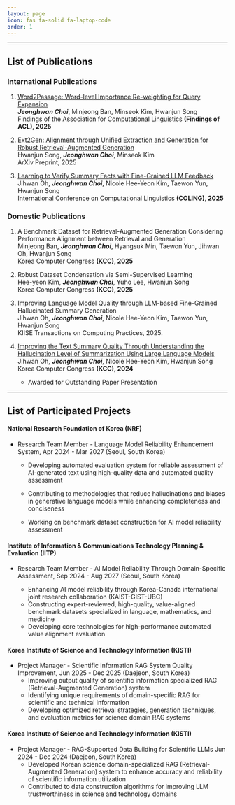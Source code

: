```yaml
---
layout: page
icon: fas fa-solid fa-laptop-code
order: 1
---
```

<!-- 
# **Research and Projects**

**This page shares and details the codes and their contents from the projects and research activities I have conducted. Most of these projects and research are in areas such as natural language processing (NLP), retrieval-augmented generation (RAG) systems, machine learning, and deep learning. You can check out the detailed content and code for each project through the links below.** -->

---

## **List of Publications**

### **International Publications**
1. [Word2Passage: Word-level Importance Re-weighting for Query Expansion](https://aclanthology.org/2025.findings-acl.434/)
<br>***Jeonghwan Choi***, Minjeong Ban, Minseok Kim, Hwanjun Song 
<br>Findings of the Association for Computational Linguistics **(Findings of ACL), 2025**

2. [Ext2Gen: Alignment through Unified Extraction and Generation for Robust Retrieval-Augmented Generation](https://arxiv.org/abs/2503.04789)
<br>Hwanjun Song, ***Jeonghwan Choi***, Minseok Kim
<br>ArXiv Preprint, 2025

3. [Learning to Verify Summary Facts with Fine-Grained LLM Feedback](https://aclanthology.org/2025.coling-main.16/)
<br>Jihwan Oh, ***Jeonghwan Choi***, Nicole Hee-Yeon Kim, Taewon Yun, Hwanjun Song 
<br>International Conference on Computational Linguistics **(COLING), 2025**

### **Domestic Publications**
1. A Benchmark Dataset for Retrieval-Augmented Generation Considering Performance Alignment between Retrieval and Generation
<br>Minjeong Ban, ***Jeonghwan Choi***, Hyangsuk Min, Taewon Yun, Jihwan Oh, Hwanjun Song 
<br>Korea Computer Congress **(KCC), 2025**

2. Robust Dataset Condensation via Semi-Supervised Learning
<br>Hee-yeon Kim, ***Jeonghwan Choi***, Yuho Lee, Hwanjun Song 
<br>Korea Computer Congress **(KCC), 2025**

3. Improving Language Model Quality through LLM-based Fine-Grained Hallucinated Summary Generation
<br>Jihwan Oh, ***Jeonghwan Choi***, Nicole Hee-Yeon Kim, Taewon Yun, Hwanjun Song 
<br>KIISE Transactions on Computing Practices, 2025.

4. [Improving the Text Summary Quality Through Understanding the Hallucination Level of Summarization Using Large Language Models](https://www.dbpia.co.kr/journal/articleDetail?nodeId=NODE11861883)
<br>Jihwan Oh, ***Jeonghwan Choi***, Nicole Hee-Yeon Kim, Hwanjun Song
<br>Korea Computer Congress **(KCC), 2024**
    - Awarded for Outstanding Paper Presentation

---

## **List of Participated Projects**

<!-- - [Project] [Data Driven Decision Optimization](https://github.com/hwaaaaanii/Data-Driven-Decision-Optimization-Using-Bayesian-Optimization/tree/main)

  This project is a study that uses Bayesian Optimization to integrate and evaluate various machine learning models for data-driven decision optimization. It thoroughly covers performance evaluation, model selection, hyperparameter optimization, and presents an approach to prediction and optimization based on actual data. -->



#### **National Research Foundation of Korea (NRF)** 
- Research Team Member - Language Model Reliability Enhancement System, Apr 2024 - Mar 2027 (Seoul, South Korea)

  - Developing automated evaluation system for reliable assessment of AI-generated text using high-quality data
and automated quality assessment

  - Contributing to methodologies that reduce hallucinations and biases in generative language models while enhancing completeness and conciseness

  - Working on benchmark dataset construction for AI model reliability assessment

#### **Institute of Information & Communications Technology Planning & Evaluation (IITP)** 
- Research Team Member - AI Model Reliability Through Domain-Specific Assessment, Sep 2024 - Aug 2027
(Seoul, South Korea)

  - Enhancing AI model reliability through Korea-Canada international joint research collaboration
(KAIST-GIST-UBC)
  - Constructing expert-reviewed, high-quality, value-aligned benchmark datasets specialized in language, mathematics, and medicine
  - Developing core technologies for high-performance automated value alignment evaluation

#### **Korea Institute of Science and Technology Information (KISTI)** 
- Project Manager - Scientific Information RAG System Quality Improvement, Jun 2025 - Dec 2025 (Daejeon, South Korea)
  - Improving output quality of scientific information specialized RAG (Retrieval-Augmented Generation) system
  - Identifying unique requirements of domain-specific RAG for scientific and technical information
  - Developing optimized retrieval strategies, generation techniques, and evaluation metrics for science domain RAG systems

#### **Korea Institute of Science and Technology Information (KISTI)** 
-  Project Manager - RAG-Supported Data Building for Scientific LLMs Jun 2024 - Dec 2024 (Daejeon, South Korea)
    - Developed Korean science domain-specialized RAG (Retrieval-Augmented Generation) system to enhance accuracy and reliability of scientific information utilization
    - Contributed to data construction algorithms for improving LLM trustworthiness in science and technology domains